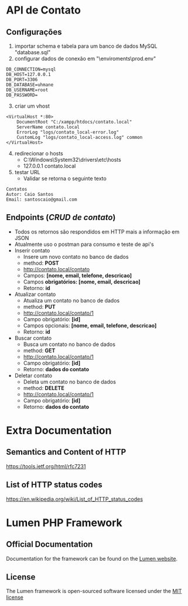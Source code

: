 # API de Contato

## Configurações
1. importar schema e tabela para um banco de dados MySQL "database.sql"
2. configurar dados de conexão em "\enviroments\prod\.env"
```
DB_CONNECTION=mysql
DB_HOST=127.0.0.1
DB_PORT=3306
DB_DATABASE=uhmane
DB_USERNAME=root
DB_PASSWORD=
```
3. criar um vhost
```
<VirtualHost *:80>
    DocumentRoot "C:/xampp/htdocs/contato.local"
    ServerName contato.local
    ErrorLog "logs/contato_local-error.log"
    CustomLog "logs/contato_local-access.log" common
</VirtualHost>
```
4. redirecionar o hosts
    * C:\Windows\System32\drivers\etc\hosts
    * 127.0.0.1	contato.local
5. testar URL
    * Validar se retorna o seguinte texto
```
Contatos
Autor: Caio Santos
Email: santoscaio@gmail.com
```

## Endpoints (*CRUD de contato*)
- Todos os retornos são respondidos em HTTP mais a informação em JSON
- Atualmente uso o postman para consumo e teste de api's
- Inserir contato
    - Insere um novo contato no banco de dados
    - method: **POST**
    - http://contato.local/contato
    - Campos: **[nome, email, telefone, descricao]**
    - Campos **obrigatórios: [nome, email, descricao]**
    - Retorno: **id**
- Atualizar contato
    - Atualiza um contato no banco de dados
    - method: **PUT**
    - http://contato.local/contato/1
    - Campo obrigatório: **[id]**
    - Campos opcionais: **[nome, email, telefone, descricao]**
    - Retorno: **id**
- Buscar contato
    - Busca um contato no banco de dados
    - method: **GET**
    - http://contato.local/contato/1
    - Campo obrigatório: **[id]**
    - Retorno: **dados do contato**
- Deletar contato
    - Deleta um contato no banco de dados
    - method: **DELETE**
    - http://contato.local/contato/1
    - Campo obrigatório: **[id]**
    - Retorno: **dados do contato**

# Extra Documentation
## Semantics and Content of HTTP
https://tools.ietf.org/html/rfc7231

## List of HTTP status codes
https://en.wikipedia.org/wiki/List_of_HTTP_status_codes


# Lumen PHP Framework
## Official Documentation
Documentation for the framework can be found on the [Lumen website](http://lumen.laravel.com/docs).

## License
The Lumen framework is open-sourced software licensed under the [MIT license](http://opensource.org/licenses/MIT)
